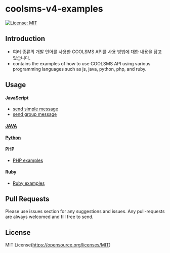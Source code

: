 # coolsms-v4-examples
[![License: MIT](https://img.shields.io/badge/License-MIT-yellow.svg)](https://opensource.org/licenses/MIT)

## Introduction
- 여러 종류의 개발 언어를 사용한 COOLSMS API를 사용 방법에 대한 내용을 담고 있습니다. 
- contains the examples of how to use COOLSMS API using various programming languages such as js, java, python, php, and ruby. 

## Usage

#### JavaScript
- [send simple message](/javascript/send_simple_message.js)
- [send group message](/javascript/send_group_message.js)

#### [JAVA](./java)

#### [Python](./python)

#### PHP
- [PHP examples](/php)

#### Ruby
- [Ruby examples](/ruby)

## Pull Requests
Please use issues section for any suggestions and issues.
Any pull-requests are always welcomed and fill free to send. 

## License
MIT License(https://opensource.org/licenses/MIT)



